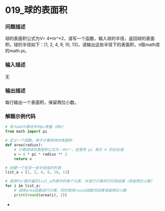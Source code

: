 # 019_球的表面积

### 问题**描述**

球的表面积公式为V= 4*πr^*2，请写一个函数，输入球的半径，返回球的表面积。球的半径如下：[1, 2, 4, 9, 10, 13]，请输出这些半径下的表面积，π取math库的math.pi。

### **输入描述**

无

### **输出描述**

每行输出一个表面积，保留两位小数。

### 解题示例代码

```python
# 导入math模块中的pi常量（即π）
from math import pi

# 定义一个函数，用于计算球体的表面积
def area(radius):
    # 计算球体的表面积公式为：4πr²，这里用 pi 表示 π 的近似值
    v = 4 * pi * radius ** 2
    return v

# 创建一个包含一些半径值的列表
list_a = [1, 2, 4, 9, 10, 13]

# 使用for循环遍历list_a列表中的每个元素，并进行计算并打印其结果（保留两位小数）
for i in list_a:
    # 调用area函数进行计算，同时使用round函数将结果保留两位小数
    print(round(area(i), 2))
```

-